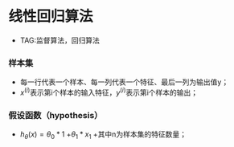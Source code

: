 # 线性回归算法
- TAG:监督算法，回归算法
### 样本集
- 每一行代表一个样本、每一列代表一个特征、最后一列为输出值y；
- $x^{(i)}$表示第i个样本的输入特征，$y^{(i)}$表示第i个样本的输出；
### 假设函数（hypothesis）
- $h_\theta(x) = \theta_0*1$ $+\theta_1*x_1$ $+$其中n为样本集的特征数量；
